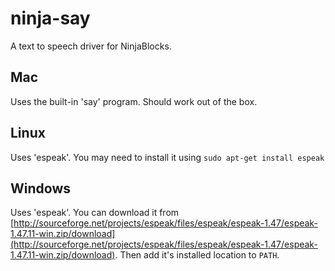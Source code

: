ninja-say
======

A text to speech driver for NinjaBlocks.

Mac
---
Uses the built-in 'say' program. Should work out of the box.

Linux
-----
Uses 'espeak'. You may need to install it using
```sudo apt-get install espeak```

Windows
-------
Uses 'espeak'. You can download it from [http://sourceforge.net/projects/espeak/files/espeak/espeak-1.47/espeak-1.47.11-win.zip/download](http://sourceforge.net/projects/espeak/files/espeak/espeak-1.47/espeak-1.47.11-win.zip/download). Then add it's installed location to ```PATH```.
